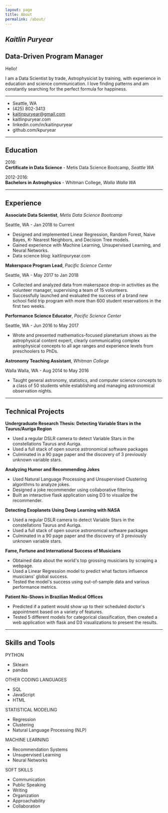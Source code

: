 ```yaml
---
layout: page
title: About
permalink: /about/
---
```


***Kaitlin Puryear***
--------------

Data-Driven Program Manager
-------------- 

Hello! 

I am a Data Scientist by trade, Astrophysicist by training, with experience in education and science communication. I love finding patterns and am constantly searching for the perfect formula for happiness.

---   
- Seattle, WA
- (425) 802-3413
- kaitinpuryear@gmail.com
- kaitlinpuryear.com
- linkedin.com/in/kaitinpuryear
- github.com/kpuryear
-------------------     

Education
---------

2016:   
**Certificate in Data Science** 
    - Metis Data Science Bootcamp,  *Seattle WA*

2012-2016:   
**Bachelors in Astrophysics** 
    - Whitman College,  *Walla Walla WA*

----
Experience
----------

**Associate Data Scientist**, *Metis Data Science Bootcamp*

Seattle, WA - Jan 2018 to Current

- Designed and implemented Linear Regression, Random Forest, Naive Bayes, K- Nearest Neighbors, and Decision Tree models. 
- Gained experience with Machine Learning, Unsupervised Learning, and Neural Networks.
- Data science blog: kaitlinpuryear.com


**Makerspace Program Lead**, *Pacific Science Center*

Seattle, WA - May 2017 to Jan 2018

- Collected and analyzed data from makerspace drop-in activities as the volunteer manager, supervising a team of 15 volunteers. 
- Successfully launched and evaluated the success of a brand new school field trip program with more than 600 student reservations in the first two weeks.

**Performance Science Educator**, *Pacific Science Center*

Seattle, WA - Jun 2016 to May 2017

- Wrote and presented mathematics-focused planetarium shows as the astrophysical content expert, clearly communicating complex astrophysical concepts to all age ranges and experience levels from preschoolers to PhDs.

**Astronomy Teaching Assistant**, *Whitman College*

Walla Walla, WA - Aug 2014 to May 2016

- Taught general astronomy, statistics, and computer science concepts to a class of 50 students while establishing and managing astronomical observation nights.

----
Technical Projects
--------------------


**Undergraduate Research Thesis: Detecting Variable Stars in the Taurus­/Auriga Region**
- Used a regular DSLR camera to detect Variable Stars in the constellations Taurus and Auriga.
- Used a full stack of open source astronomical software packages
- Culminated in a 90 page paper and the discovery of 3 previously unknown variable stars.

**Analyzing Humor and Recommending Jokes**
- Used Natural Language Processing and Unsupervised Clustering algorithms to analyze jokes.
- Designed a joke recommender using collaborative filtering.
- Built an interactive flask application using D3 to visualize the recommender.

**Detecting Exoplanets Using Deep Learning with NASA**
- Used a regular DSLR camera to detect Variable Stars in the constellations Taurus and Auriga.
- Used a full stack of open source astronomical software packages
- Culminated in a 90 page paper and the discovery of 3 previously unknown variable stars.

**Fame, Fortune and International Success of Musicians**
- Obtained data about the world's top grossing musicians by scraping a webpage.
- Used a Linear Regression model to predict what factors influence musicians' global success. 
- Tested the model's success using out-of-sample data and various performance metrics.

**Patient No-Shows in Brazilian Medical Offices**
- Predicted if a patient would show up to their scheduled doctor's appointment based on a variety of features.
- Tested 5 different models for categorical classification, then created a web application with flask and D3 visualizations to present the results.

----
Skills and Tools
----------------------------------------
PYTHON
- Sklearn 
- pandas

OTHER CODING LANGUAGES
- SQL 
- JavaScript 
- HTML

STATISTICAL MODELING
- Regression
- Clustering
- Natural Language Processing (NLP)

MACHINE LEARNING
- Recommendation Systems 
- Unsupervised Learning 
- Neural Networks

SOFT SKILLS
- Communication 
- Public Speaking 
- Writing 
- Organization 
- Approachability 
- Collaboration
